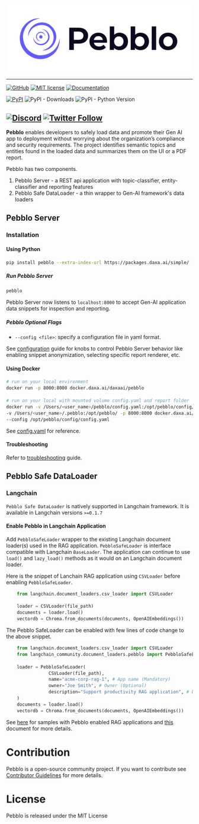 <p align="center">
  <img src="https://github.com/daxa-ai/pebblo/blob/main/docs/gh_pages/static/img/pebblo-logo-name.jpg?raw=true" />
</p>

---
[![GitHub](https://img.shields.io/badge/GitHub-pebblo-blue?logo=github)](https://github.com/daxa-ai/pebblo)
[![MIT license](https://img.shields.io/badge/license-MIT-brightgreen.svg)](http://opensource.org/licenses/MIT)
[![Documentation](https://img.shields.io/badge/Documentation-pebblo-blue?logo=read-the-docs)](https://daxa-ai.github.io/pebblo/)

[![PyPI](https://img.shields.io/pypi/v/pebblo?logo=pypi)](https://pypi.org/project/pebblo/)
![PyPI - Downloads](https://img.shields.io/pypi/dm/pebblo)
![PyPI - Python Version](https://img.shields.io/pypi/pyversions/pebblo?logo=python&logoColor=gold)

[![Discord](https://img.shields.io/discord/1199861582776246403?logo=discord)](https://discord.gg/wyAfaYXwwv)
[![Twitter Follow](https://img.shields.io/twitter/follow/daxa_ai)](https://twitter.com/daxa_ai)
---


**Pebblo** enables developers to safely load data and promote their Gen AI app to deployment without worrying about the organization’s compliance and security requirements. The project identifies semantic topics and entities found in the loaded data and summarizes them on the UI or a PDF report.

Pebblo has two components.

1. Pebblo Server - a REST api application with topic-classifier, entity-classifier and reporting features
1. Pebblo Safe DataLoader - a thin wrapper to Gen-AI framework's data loaders

## Pebblo Server

### Installation
 
#### Using Python 
```bash
pip install pebblo --extra-index-url https://packages.daxa.ai/simple/
```

##### Run Pebblo Server

```bash
pebblo
```

Pebblo Server now listens to `localhost:8000` to accept Gen-AI application data snippets for inspection and reporting.

##### Pebblo Optional Flags

- `--config <file>`: specify a configuration file in yaml format.


See [configuration](docs/gh_pages/docs/config.md) guide for knobs to control Pebblo Server behavior like enabling snippet anonymization, selecting specific report renderer, etc.

#### Using Docker 

```bash
# run on your local environment
docker run -p 8000:8000 docker.daxa.ai/daxaai/pebblo

# run on your local with mounted volume config.yaml and report folder 
docker run -v /Users/<user_name>/pebblo/config.yaml:/opt/pebblo/config/config.yaml \
-v /Users/<user_name>/.pebblo:/opt/pebblo/ -p 8000:8000 docker.daxa.ai/daxaai/pebblo:latest \
--config /opt/pebblo/config/config.yaml
```

See [config.yaml](https://github.com/siddheshwar-more/pebblo/blob/main/docs/gh_pages/docs/config.md#default-configuration) for reference. 

#### Troubleshooting

Refer to [troubleshooting](docs/gh_pages/docs/troubleshooting.md) guide.

## Pebblo Safe DataLoader

### Langchain

`Pebblo Safe DataLoader` is natively supported in Langchain framework. It is available in Langchain versions `>=0.1.7`

#### Enable Pebblo in Langchain Application

Add `PebbloSafeLoader` wrapper to the existing Langchain document loader(s) used in the RAG application. `PebbloSafeLoader` is interface compatible with Langchain `BaseLoader`. The application can continue to use `load()` and `lazy_load()` methods as it would on an Langchain document loader.

Here is the snippet of Lanchain RAG application using `CSVLoader` before enabling `PebbloSafeLoader`.

```python
    from langchain.document_loaders.csv_loader import CSVLoader

    loader = CSVLoader(file_path)
    documents = loader.load()
    vectordb = Chroma.from_documents(documents, OpenAIEmbeddings())
```

The Pebblo SafeLoader can be enabled with few lines of code change to the above snippet.

```python
    from langchain.document_loaders.csv_loader import CSVLoader
    from langchain_community.document_loaders.pebblo import PebbloSafeLoader

    loader = PebbloSafeLoader(
                CSVLoader(file_path),
                name="acme-corp-rag-1", # App name (Mandatory)
                owner="Joe Smith", # Owner (Optional)
                description="Support productivity RAG application", # Description (Optional)
    )
    documents = loader.load()
    vectordb = Chroma.from_documents(documents, OpenAIEmbeddings())
```

See [here](https://github.com/srics/pebblo/tree/main/pebblo_safeloader) for samples with Pebblo enabled RAG applications and [this](https://daxa-ai.github.io/pebblo/rag) document for more details.

# Contribution

Pebblo is a open-source community project. If you want to contribute see [Contributor Guidelines](https://github.com/daxa-ai/pebblo/blob/main/CONTRIBUTING.md) for more details.

# License

Pebblo is released under the MIT License

